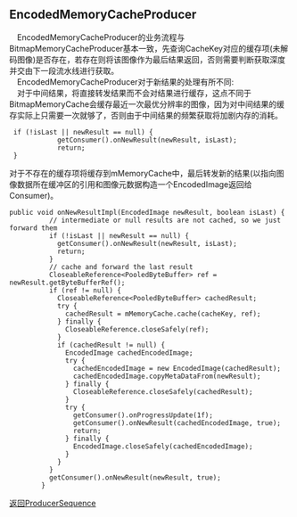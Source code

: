 ## EncodedMemoryCacheProducer
&#8195;EncodedMemoryCacheProducer的业务流程与BitmapMemoryCacheProducer基本一致，先查询CacheKey对应的缓存项(未解码图像)是否存在，若存在则将该图像作为最后结果返回，否则需要判断获取深度并交由下一段流水线进行获取。   
&#8195;EncodedMemoryCacheProducer对于新结果的处理有所不同:   
&#8195;对于中间结果，将直接转发结果而不会对结果进行缓存，这点不同于BitmapMemoryCache会缓存最近一次最优分辨率的图像，因为对中间结果的缓存实际上只需要一次就够了，否则由于中间结果的频繁获取将加剧内存的消耗。
```
 if (!isLast || newResult == null) {
            getConsumer().onNewResult(newResult, isLast);
            return;
 }
```
对于不存在的缓存项将缓存到mMemoryCache中，最后转发新的结果(以指向图像数据所在缓冲区的引用和图像元数据构造一个EncodedImage返回给Consumer)。
```
public void onNewResultImpl(EncodedImage newResult, boolean isLast) {
          // intermediate or null results are not cached, so we just forward them
          if (!isLast || newResult == null) {
            getConsumer().onNewResult(newResult, isLast);
            return;
          }
          // cache and forward the last result
          CloseableReference<PooledByteBuffer> ref = newResult.getByteBufferRef();
          if (ref != null) {
            CloseableReference<PooledByteBuffer> cachedResult;
            try {
              cachedResult = mMemoryCache.cache(cacheKey, ref);
            } finally {
              CloseableReference.closeSafely(ref);
            }
            if (cachedResult != null) {
              EncodedImage cachedEncodedImage;
              try {
                cachedEncodedImage = new EncodedImage(cachedResult);
                cachedEncodedImage.copyMetaDataFrom(newResult);
              } finally {
                CloseableReference.closeSafely(cachedResult);
              }
              try {
                getConsumer().onProgressUpdate(1f);
                getConsumer().onNewResult(cachedEncodedImage, true);
                return;
              } finally {
                EncodedImage.closeSafely(cachedEncodedImage);
              }
            }
          }
          getConsumer().onNewResult(newResult, true);
        }
```

[返回ProducerSequence](https://github.com/icemoonlol/fresco-research-stuff/blob/master/main-stuff/imagepipeline/producer_sequence.md)
